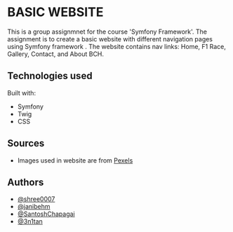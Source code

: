 # BASIC WEBSITE

This is a group assignmnet for the course 'Symfony Framework'. The assignment is to create a basic website with different navigation pages using Symfony framework . The website contains nav links: Home, F1 Race, Gallery, Contact, and About BCH. 

## Technologies used

Built with: 

- Symfony
- Twig
- CSS


## Sources 

- Images used in website are from [Pexels](https://www.pexels.com/)

## Authors

- [@shree0007](https://github.com/shree0007)
- [@janibehm](https://github.com/janibehm)
- [@SantoshChapagai](https://github.com/SantoshChapagai)
- [@3n1tan](https://github.com/3n1tan)

